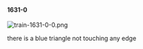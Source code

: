 #### 1631-0
![train-1631-0-0.png](https://github.com/lil-lab/nlvr/raw/master/nlvr/train/images/31/train-1631-0-0.png "train-1631-0-0.png")

there is a blue triangle not touching any edge